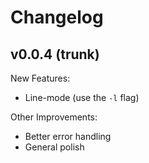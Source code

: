 Changelog
=========

v0.0.4 (trunk)
--------------

New Features:
 * Line-mode (use the `-l` flag)

Other Improvements:
 * Better error handling
 * General polish
